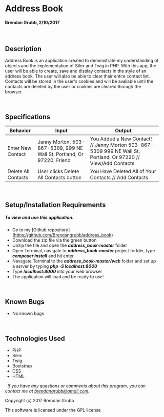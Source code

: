 # **Address Book**
#### Brendan Grubb, 2/10/2017

&nbsp;
## Description
Address Book is an application created to demonstrate my understanding of objects and the implementation of Silex and Twig in PHP. With this app, the user will be able to create, save and display contacts in the style of an address book. The user will also be able to clear their entire contact list. Contacts will be stored in the user's cookies and will be available until the contacts are deleted by the user or cookies are cleared through the browser.



&nbsp;
## Specifications

|Behavior|Input|Output|
|--------|-----|------|
| Enter New Contact | Jenny Morton, 503-867-5309, 999 NE Wall St, Portland, Or 97220, Friend | You Added a New Contact! // Jenny Morton 503-867-5309 999 NE Wall St, Portland, Or 97220 // View/Add Contacts |
| Delete All Contacts | User clicks Delete All Contacts button | You Have Deleted All of Your Contacts // Add Contacts |


&nbsp;
## Setup/Installation Requirements
##### _To view and use this application:_
* Go to my [Github repository] (https://github.com/Brendangrubb/address_book)
* Download the zip file via the green button
* Unzip the file and open the **_address_book-master_** folder
* Open Terminal, navigate to **_address_book-master_** project forlder, type **_composer install_** and hit enter
* Navagate Terminal to the **_address_book-master/web_** folder and set up a server by typing **_php -S localhost:8000_**
* Type **_localhost:8000_** into your web browser
* The application will load and be ready to use!

&nbsp;
## Known Bugs
* No known bugs

&nbsp;
## Technologies Used
* PHP
* Silex
* Twig
* Bootstrap
* CSS
* HTML

&nbsp;
_If you have any questions or comments about this program, you can contact me at [brendangrubb@gmail.com](mailto:brendangrubb@gmail.com)._

Copyright (c) 2017 Brendan Grubb

This software is licensed under the GPL license
